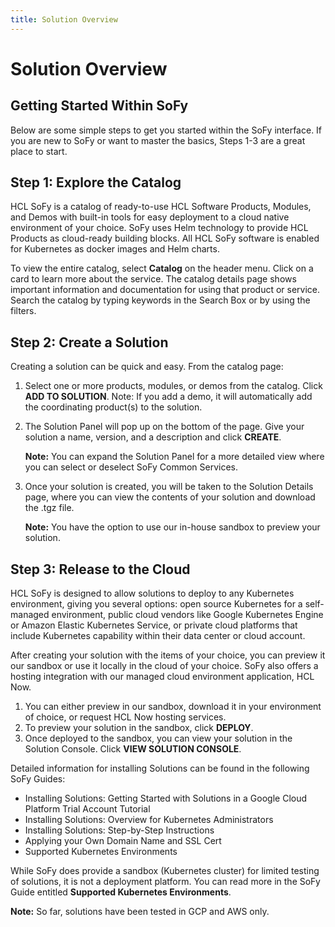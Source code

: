 ```yaml
---
title: Solution Overview
---
```

# Solution Overview

## Getting Started Within SoFy

Below are some simple steps to get you started within the SoFy interface. If you are new to SoFy or want to master the basics, Steps 1-3 are a great place to start. 


## Step 1: Explore the Catalog

HCL SoFy is a catalog of ready-to-use HCL Software Products, Modules, and Demos with built-in tools for easy deployment to a cloud native environment of your choice. SoFy uses Helm technology to provide HCL Products as cloud-ready building blocks. All HCL SoFy software is enabled for Kubernetes as docker images and Helm charts. 

To view the entire catalog, select **Catalog** on the header menu. Click on a card to learn more about the service. The catalog details page shows important information and documentation for using that product or service. Search the catalog by typing keywords in the Search Box or by using the filters.



## Step 2: Create a Solution
Creating a solution can be quick and easy. From the catalog page:

1. Select one or more products, modules, or demos from the catalog. Click **ADD TO SOLUTION**. Note: If you add a demo, it will automatically add the coordinating product(s) to the solution.

2. The Solution Panel will pop up on the bottom of the page. Give your solution a name, version, and a description and click **CREATE**.

   **Note:** You can expand the Solution Panel for a more detailed view where you can select or deselect SoFy Common Services.

3. Once your solution is created, you will be taken to the Solution Details page, where you can view the contents of your solution and download the .tgz file.

   **Note:** You have the option to use our in-house sandbox to preview your solution.


## Step 3: Release to the Cloud
HCL SoFy is designed to allow solutions to deploy to any Kubernetes environment, giving you several options: open source Kubernetes for a self-managed environment, public cloud vendors like Google Kubernetes Engine or Amazon Elastic Kubernetes Service, or private cloud platforms that include Kubernetes capability within their data center or cloud account. 

After creating your solution with the items of your choice, you can preview it our sandbox or use it locally in the cloud of your choice. SoFy also offers a hosting integration with our managed cloud environment application, HCL Now.

1. You can either preview in our sandbox, download it in your environment of choice, or request HCL Now hosting services.
2. To preview your solution in the sandbox, click **DEPLOY**.
3. Once deployed to the sandbox, you can view your solution in the Solution Console. Click **VIEW SOLUTION CONSOLE**.

Detailed information for installing Solutions can be found in the following SoFy Guides:

* Installing Solutions: Getting Started with Solutions in a Google Cloud Platform Trial Account Tutorial
* Installing Solutions: Overview for Kubernetes Administrators  
* Installing Solutions: Step-by-Step Instructions
* Applying your Own Domain Name and SSL Cert
* Supported Kubernetes Environments


While SoFy does provide a sandbox (Kubernetes cluster) for limited testing of solutions, it is not a deployment platform. You can read more in the SoFy Guide entitled **Supported Kubernetes Environments**.

**Note:** So far, solutions have been tested in GCP and AWS only.